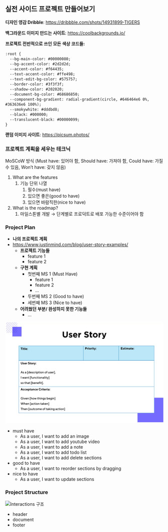 ﻿## 실전 사이드 프로젝트 만들어보기

**디자인 영감 Dribble**: https://dribbble.com/shots/14931899-TIGERS

**백그라운드 이미지 만드는 사이트**: https://coolbackgrounds.io/

**프로젝트 전반적으로 쓰인 모든 색상 코드들:**

```
:root {
  --bg-main-color: #00000080;
  --bg-accent-color: #2d2d2d;
  --accent-color: #f64435;
  --text-accent-color: #ffe498;
  --text-edit-bg-color: #575757;
  --border-color: #3f3f3f;
  --shadow-color: #202020;
  --document-bg-color: #68686850;
  --component-bg-gradient: radial-gradient(circle, #646464e6 0%, #363636e6 100%);
  --smokywhite: #dddbd8;
  --black: #000000;
  --translucent-black: #00000099;
}
```

**랜덤 이미지 사이트**: https://picsum.photos/

### 프로젝트 계획을 세우는 테크닉

MoSCoW 방식 (Must have: 있어야 함, Should have: 가져야 함, Could have: 가질 수 있음, Won’t have: 갖지 않음)

1. What are the features
   1. 기능 단위 나열
      1. 필수(must have)
      2. 있으면 좋은(good to have)
      3. 있으면 바람직한(nice to have)
2. What is the roadmap?
   1. 마일스톤별 개발 → 단계별로 프로덕트로 배포 가능한 수준이어야 함

### Project Plan

- **나의 프로젝트 계획**
- https://www.justinmind.com/blog/user-story-examples/
  - **프로젝트 기능들**
    - feature 1
    - feature 2
  - **구현 계획**
    - 첫번째 MS 1 (Must Have)
      - feature 1
      - feature 2
      - ...
    - 두번째 MS 2 (Good to have)
    - 세번째 MS 3 (Nice to have)
  - **어려웠던 부분/ 완성하지 못한 기능들**
    - ...

![alt text](../img/240210-1.png)

- must have
  - As a user, I want to add an image
  - As a user, I want to add youtube video
  - As a user, I want to add a note
  - As a user, I want to add todo list
  - As a user, I want to add delete sections
- good to have
  - As a user, I want to reorder sections by dragging
- nice to have
  - As a user, I want to update sections

### Project Structure

![Interactions 구조](240210-2.png)

- header
- document
- footer
